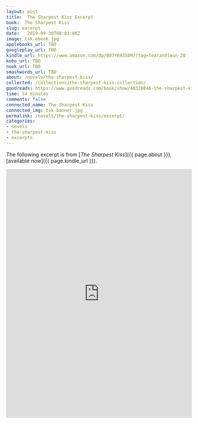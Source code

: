 ```yaml
---
layout: post
title:  The Sharpest Kiss Excerpt
book:  The Sharpest Kiss
slug: excerpt
date:   2019-09-30T00:01:00Z
image: tsk-ebook.jpg
applebooks_url: TBD
googleplay_url: TBD
kindle_url: https://www.amazon.com/dp/B07YK9358M/?tag=fearandlaun-20
kobo_url: TBD
nook_url: TBD
smashwords_url: TBD
about: /novels/the-sharpest-kiss/
collected: /collections/the-sharpest-kiss-collection/
goodreads: https://www.goodreads.com/book/show/48328046-the-sharpest-kiss
time: 34 minutes
comments: false
connected_name: The Sharpest Kiss
connected_img: tsk-banner.jpg
permalink: /novels/the-sharpest-kiss/excerpt/
categories: 
- novels
- the-sharpest-kiss
- excerpts
---
```


The following excerpt is from [*The Sharpest Kiss*]({{ page.about }}), [available now]({{ page.kindle_url }}).

<iframe type="text/html" width="650" height="675" frameborder="0" allowfullscreen style="max-width:100%" src="https://read.amazon.com/kp/card?asin=B07YK9358M&preview=inline&linkCode=kpe&ref_=cm_sw_r_kb_dp_QkAqFbKVDZMSV&tag=fearandlaun-20" ></iframe> 
